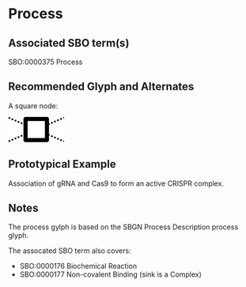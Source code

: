 # Process

## Associated SBO term(s)
SBO:0000375 Process

## Recommended Glyph and Alternates
A square node:

![glyph specification](process-specification.png)

## Prototypical Example

Association of gRNA and Cas9 to form an active CRISPR complex.

## Notes
The process gylph is based on the SBGN Process Description process glyph.

The assocated SBO term also covers:

- SBO:0000176 Biochemical Reaction
- SBO:0000177 Non-covalent Binding (sink is a Complex)